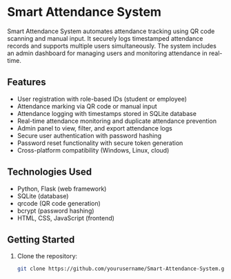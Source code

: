 # Smart Attendance System

Smart Attendance System automates attendance tracking using QR code scanning and manual input. It securely logs timestamped attendance records and supports multiple users simultaneously. The system includes an admin dashboard for managing users and monitoring attendance in real-time.

## Features

- User registration with role-based IDs (student or employee)
- Attendance marking via QR code or manual input
- Attendance logging with timestamps stored in SQLite database
- Real-time attendance monitoring and duplicate attendance prevention
- Admin panel to view, filter, and export attendance logs
- Secure user authentication with password hashing
- Password reset functionality with secure token generation
- Cross-platform compatibility (Windows, Linux, cloud)

## Technologies Used

- Python, Flask (web framework)
- SQLite (database)
- qrcode (QR code generation)
- bcrypt (password hashing)
- HTML, CSS, JavaScript (frontend)

## Getting Started

1. Clone the repository:
   ```bash
   git clone https://github.com/yourusername/Smart-Attendance-System.git
